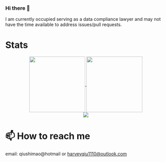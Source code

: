 ### Hi there 👋

I am currently occupied serving as a data compliance lawyer and may not have the time available to address issues/pull requests.

# Stats

<p align="center">
  <a href="https://github.com/anuraghazra/github-readme-stats">
    <img align="center" height="175" src="https://github-readme-stats.vercel.app/api?username=harveyqiu&show_icons=true&include_all_commits=true&count_private=true" />
  </a>
  <a href="https://github.com/anuraghazra/github-readme-stats">
    <img align="center" height="175" src="https://github-readme-stats.vercel.app/api/top-langs/?username=harveyqiu&layout=compact&langs_count=7&exclude_repo=harveyqiu.github.io,link_up,frc6494.github.io&count_private=true" />
  </a>
  <br>
  <img src="http://github-readme-streak-stats.herokuapp.com?user=harveyqiu" align="center" />
</p>

# 📫  How to reach me
email: qiushimao@hotmail or harveyqiu1110@outlook.com

